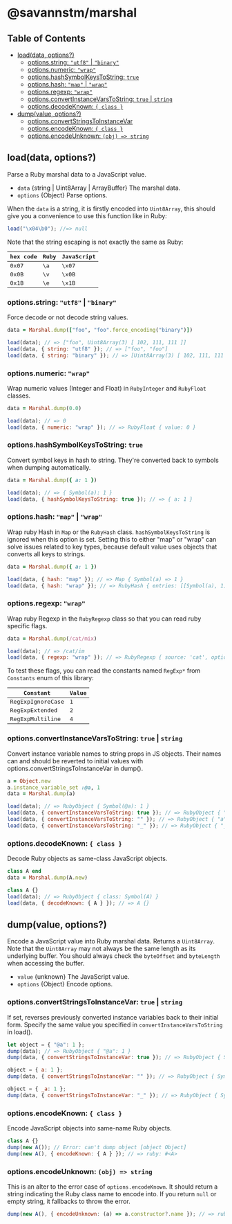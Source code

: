 # @savannstm/marshal

## Table of Contents

-   [load(data, options?)](#loaddata-options)
    -   [options.string: `"utf8"` | `"binary"`](#optionsstring-utf8--binary)
    -   [options.numeric: `"wrap"`](#optionsnumeric-wrap)
    -   [options.hashSymbolKeysToString: `true`](#optionshashsymbolkeystostring-true)
    -   [options.hash: `"map"` | `"wrap"`](#optionshash-map--wrap)
    -   [options.regexp: `"wrap"`](#optionsregexp-wrap)
    -   [options.convertInstanceVarsToString: `true` | `string`](#optionsconvertinstancevarstostring-true--string)
    -   [options.decodeKnown: `{ class }`](#optionsdecodeknown--class-)
-   [dump(value, options?)](#dumpvalue-options)
    -   [options.convertStringsToInstanceVar](#optionsconvertstringstoinstancevar-true--string)
    -   [options.encodeKnown: `{ class }`](#optionsencodeknown--class-)
    -   [options.encodeUnknown: `(obj) => string`](#optionsencodeunknown-obj--string)

## load(data, options?)

Parse a Ruby marshal data to a JavaScript value.

-   `data` {string | Uint8Array | ArrayBuffer} The marshal data.
-   `options` {Object} Parse options.

When the `data` is a string, it is firstly encoded into `Uint8Array`,
this should give you a convenience to use this function like in Ruby:

```js
load("\x04\b0"); //=> null
```

Note that the string escaping is not exactly the same as Ruby:

<samp>

| hex code | Ruby | JavaScript |
| -------- | ---- | ---------- |
| 0x07     | \a   | \x07       |
| 0x0B     | \v   | \x0B       |
| 0x1B     | \e   | \x1B       |

</samp>

### options.string: `"utf8"` | `"binary"`

Force decode or not decode string values.

```rb
data = Marshal.dump(["foo", "foo".force_encoding("binary")])
```

```js
load(data); // => ["foo", Uint8Array(3) [ 102, 111, 111 ]]
load(data, { string: "utf8" }); // => ["foo", "foo"]
load(data, { string: "binary" }); // => [Uint8Array(3) [ 102, 111, 111 ], Uint8Array(3) [ 102, 111, 111 ]]
```

### options.numeric: `"wrap"`

Wrap numeric values (Integer and Float) in `RubyInteger` and `RubyFloat` classes.

```rb
data = Marshal.dump(0.0)
```

```js
load(data); // => 0
load(data, { numeric: "wrap" }); // => RubyFloat { value: 0 }
```

### options.hashSymbolKeysToString: `true`

Convert symbol keys in hash to string.
They're converted back to symbols when dumping automatically.

```rb
data = Marshal.dump({ a: 1 })
```

```js
load(data); // => { Symbol(a): 1 }
load(data, { hashSymbolKeysToString: true }); // => { a: 1 }
```

### options.hash: `"map"` \| `"wrap"`

Wrap ruby Hash in `Map` or the `RubyHash` class.
`hashSymbolKeysToString` is ignored when this option is set.
Setting this to either "map" or "wrap" can solve issues related to key types, because default value uses objects that converts all keys to strings.

```rb
data = Marshal.dump({ a: 1 })
```

```js
load(data, { hash: "map" }); // => Map { Symbol(a) => 1 }
load(data, { hash: "wrap" }); // => RubyHash { entries: [[Symbol(a), 1]] }
```

### options.regexp: `"wrap"`

Wrap ruby Regexp in the `RubyRegexp` class so that you can read ruby specific flags.

```rb
data = Marshal.dump(/cat/mix)
```

```js
load(data); // => /cat/im
load(data, { regexp: "wrap" }); // => RubyRegexp { source: 'cat', options: 7 }
```

To test these flags, you can read the constants named `RegExp*` from `Constants` enum of this library:

<samp>

| Constant         | Value |
| ---------------- | ----- |
| RegExpIgnoreCase | 1     |
| RegExpExtended   | 2     |
| RegExpMultiline  | 4     |

</samp>

### options.convertInstanceVarsToString: `true` \| `string`

Convert instance variable names to string props in JS objects.
Their names can and should be reverted to initial values with options.convertStringsToInstanceVar in dump().

```rb
a = Object.new
a.instance_variable_set :@a, 1
data = Marshal.dump(a)
```

```js
load(data); // => RubyObject { Symbol(@a): 1 }
load(data, { convertInstanceVarsToString: true }); // => RubyObject { "@a": 1 }
load(data, { convertInstanceVarsToString: "" }); // => RubyObject { "a": 1 }
load(data, { convertInstanceVarsToString: "_" }); // => RubyObject { "_a": 1 }
```

### options.decodeKnown: `{ class }`

Decode Ruby objects as same-class JavaScript objects.

```rb
class A end
data = Marshal.dump(A.new)
```

```js
class A {}
load(data); // => RubyObject { class: Symbol(A) }
load(data, { decodeKnown: { A } }); // => A {}
```

## dump(value, options?)

Encode a JavaScript value into Ruby marshal data. Returns a `Uint8Array`.
Note that the `Uint8Array` may not always be the same length as its underlying buffer.
You should always check the `byteOffset` and `byteLength` when accessing the buffer.

-   `value` {unknown} The JavaScript value.
-   `options` {Object} Encode options.

### options.convertStringsToInstanceVar: `true` \| `string`

If set, reverses previously converted instance variables back to their initial form.
Specify the same value you specified in `convertInstanceVarsToString` in load().

```js
let object = { "@a": 1 };
dump(data); // => RubyObject { "@a": 1 }
dump(data, { convertStringsToInstanceVar: true }); // => RubyObject { Symbol(@a): 1 }

object = { a: 1 };
dump(data, { convertStringsToInstanceVar: "" }); // => RubyObject { Symbol(@a): 1 }

object = { _a: 1 };
dump(data, { convertStringsToInstanceVar: "_" }); // => RubyObject { Symbol(@a): 1 }
```

### options.encodeKnown: `{ class }`

Encode JavaScript objects into same-name Ruby objects.

```js
class A {}
dump(new A()); // Error: can't dump object [object Object]
dump(new A(), { encodeKnown: { A } }); // => ruby: #<A>
```

### options.encodeUnknown: `(obj) => string`

This is an alter to the error case of `options.encodeKnown`.
It should return a string indicating the Ruby class name to encode into.
If you return `null` or empty string, it fallbacks to throw the error.

```js
dump(new A(), { encodeUnknown: (a) => a.constructor?.name }); // => ruby: #<A>
```
